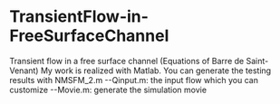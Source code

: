 # TransientFlow-in-FreeSurfaceChannel
Transient flow in a free surface channel (Equations of Barre de Saint-Venant)
My work is realized with Matlab.
You can generate the testing results with NMSFM_2.m
--Qinput.m: the input flow which you can customize
--Movie.m: generate the simulation movie
